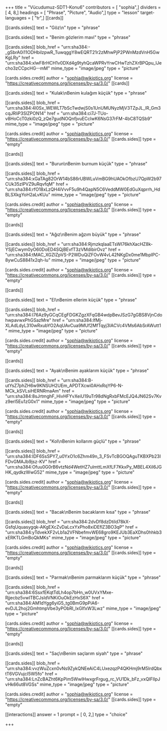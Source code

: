 +++
title = "Vücudumuz-SDT1-Konu6"
contributors = [ "sophia",]
dividers = [ 4, 8,]
headings = [ "Phrase", "Picture", "Audio",]
type = "lesson"
target-languages = [ "tr",]
[[cards]]

[[cards.sides]]
text = "Göz\n"
type = "phrase"

[[cards.sides]]
text = "Benim gözlerim mavi"
type = "phrase"

[[cards.sides]]
blob_href = "urn:sha384:-_gSbrA0i11ODHbilzpwR_TuwqggY8wEQRT21r2zMhwPjP2PWnMzdVnH5GwKgLRy"
href = "urn:sha384:xlwF8rHCH1v0DXd4g9tyhQcaWPRvYrwCHwTzhZXrBPQpu_lJecho3zCCpcHG--mM"
mime_type = "image/jpeg"
type = "picture"

[cards.sides.credit]
author = "sophia@wikiotics.org"
license = "https://creativecommons.org/licenses/by-sa/3.0/"
[[cards]]

[[cards.sides]]
text = "Kulak\nBenim kulağım küçük"
type = "phrase"

[[cards.sides]]
blob_href = "urn:sha384:4l0Sx_WEWLT7bScTwdwjS0s1UnUMUNyzMjV3TZpJL_lR_Gm3cqJRliP3SlZPON14"
href = "urn:sha384:ci7J-TUo-v8HoCcT0zki0zQ_zQe7gudNOQnfjvuECclwK6NsG37rFM-4bC8TQSb9"
mime_type = "image/jpeg"
type = "picture"

[cards.sides.credit]
author = "sophia@wikiotics.org"
license = "https://creativecommons.org/licenses/by-sa/3.0/"
[[cards.sides]]
type = "empty"

[[cards]]

[[cards.sides]]
text = "Burun\nBenim burnum küçük"
type = "phrase"

[[cards.sides]]
blob_href = "urn:sha384:xGaTAg82OrW14bS86rUBWLuVmBG9hUAOkOfbzU7QpW2b97CUk35zlPVZ9uRqvfqM"
href = "urn:sha384:rfO18xLzQH4iVvvF5u9h4QapN5C6VeddMW0EdGuXqprrh_HdBLSXkgYoH2aLvKUu"
mime_type = "image/jpeg"
type = "picture"

[cards.sides.credit]
author = "sophia@wikiotics.org"
license = "https://creativecommons.org/licenses/by-sa/3.0/"
[[cards.sides]]
type = "empty"

[[cards]]

[[cards.sides]]
text = "Ağız\nBenim ağzım büyük"
type = "phrase"

[[cards.sides]]
blob_href = "urn:sha384:RjmzkqIaaETsWI76khXacHZ8k-YSjECwym0yO60DoED4SQjBEvfT3zVMdibirOvz"
href = "urn:sha384:tMAC_XGZIZpVS-P2WDuQiZFOvW4vL42NKgDx0me1MbpIPC-8ywCuS8841x2qh-lu"
mime_type = "image/jpeg"
type = "picture"

[cards.sides.credit]
author = "sophia@wikiotics.org"
license = "https://creativecommons.org/licenses/by-sa/3.0/"
[[cards.sides]]
type = "empty"

[[cards]]

[[cards.sides]]
text = "El\nBenim ellerim küçük"
type = "phrase"

[[cards.sides]]
blob_href = "urn:sha384:I76Az9yGCqCEgFDGKZgzXFqGB4wdpBevJSzG7gGBS8VjnCdohwpavwxPhGSazMre"
href = "urn:sha384:lfMj-XLAdLdyL310wRxubYO2AqUAvCua9MUf2MfTqyj3IACVc4VMs6AbSrAWutt1"
mime_type = "image/jpeg"
type = "picture"

[cards.sides.credit]
author = "sophia@wikiotics.org"
license = "https://creativecommons.org/licenses/by-sa/3.0/"
[[cards.sides]]
type = "empty"

[[cards]]

[[cards.sides]]
text = "Ayak\nBenim ayaklarım küçük"
type = "phrase"

[[cards.sides]]
blob_href = "urn:sha384:B-utYsZ7phZH6w9KNSUH2UEm_APDTXcwi0AHxRqYP6-N-MCk_kSVLsiHERNRmaAm"
href = "urn:sha384:8sJrtmghF_HivHFYvXeiU19uTr98dNgRxbFMcEJQ4JN62Sv7Kvz9erl5Eu1zG0x1"
mime_type = "image/jpeg"
type = "picture"

[cards.sides.credit]
author = "sophia@wikiotics.org"
license = "https://creativecommons.org/licenses/by-sa/3.0/"
[[cards.sides]]
type = "empty"

[[cards]]

[[cards.sides]]
text = "Kol\nBenim kollarım güçlü"
type = "phrase"

[[cards.sides]]
blob_href = "urn:sha384:IDF6SsSPY7_u0YxO1c6Zhm49n_3_FSvTcBGOQAguTKBXPb23IFDvGMAJb9jsz-KV"
href = "urn:sha384:Ofuu0G0rB6vtzNd4WetHZ7ulmttLmXfLF7KkxPy_MBEL4XiI6JGHK_qydkzWwG52"
mime_type = "image/jpeg"
type = "picture"

[cards.sides.credit]
author = "sophia@wikiotics.org"
license = "https://creativecommons.org/licenses/by-sa/3.0/"
[[cards.sides]]
type = "empty"

[[cards]]

[[cards.sides]]
text = "Bacak\nBenim bacaklarım kısa"
type = "phrase"

[[cards.sides]]
blob_href = "urn:sha384:2dvDf8dzDtiId78kX-GsfqUquasygqk-AKgEXcZvDaLcxYxPho8xiDEflZ3BO3qP"
href = "urn:sha384:yTdvekXF2vLb1a2VFNbefmvWE68gro9KEJUb3EaXDhs0hhkb3xERKTLGmBoQkMKs"
mime_type = "image/jpeg"
type = "picture"

[cards.sides.credit]
author = "sophia@wikiotics.org"
license = "https://creativecommons.org/licenses/by-sa/3.0/"
[[cards.sides]]
type = "empty"

[[cards]]

[[cards.sides]]
text = "Parmak\nBenim parmaklarım küçük"
type = "phrase"

[[cards.sides]]
blob_href = "urn:sha384:6SsxfEKqtTdLh4op7bHn_w0UVxYMxe-Rjjecbz5vwITBCJsIdVNKiOuOkEzHxS6X"
href = "urn:sha384:AM1dYgg6yiG5_tg0BmG9pPiA6-evDJL2hoj2GmhtmpVbe3yPObRl_lxGIfxW3Lwz"
mime_type = "image/jpeg"
type = "picture"

[cards.sides.credit]
author = "sophia@wikiotics.org"
license = "https://creativecommons.org/licenses/by-sa/3.0/"
[[cards.sides]]
type = "empty"

[[cards]]

[[cards.sides]]
text = "Saç\nBenim saçlarım siyah"
type = "phrase"

[[cards.sides]]
blob_href = "urn:sha384:vvzWuZcxn0vNs9ZykQNEeAiC4LUxezqzP4QKHmj9rM5IrdQbxtT6VGVujcI5W5fo"
href = "urn:sha384:LnZcBAZht6KpPim5WwIHwxgrFrgug_rc_VU1Dk_bFz_vxQIFIlpJvHk66ut8VGSs"
mime_type = "image/jpeg"
type = "picture"

[cards.sides.credit]
author = "sophia@wikiotics.org"
license = "https://creativecommons.org/licenses/by-sa/3.0/"
[[cards.sides]]
type = "empty"

[[interactions]]
answer = 1
prompt = [ 0, 2,]
type = "choice"

+++
